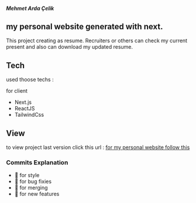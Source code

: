 ##### Mehmet Arda Çelik

## my personal website generated with next.

This project creating as resume. Recruiters or others can check my current present and also can download my updated resume.

## Tech

used thoose techs :

for client 

- Next.js
- ReactJS
- TailwindCss

## View

to view project last version click this
url : <a target="_blank" href="https://ardaninsaturnu.github.io">for my personal website follow this</a>

### Commits Explanation

- :rainbow:  for style
- :microbe:  for bug fixies
- :dna:  for merging
- :fairy:  for new features
